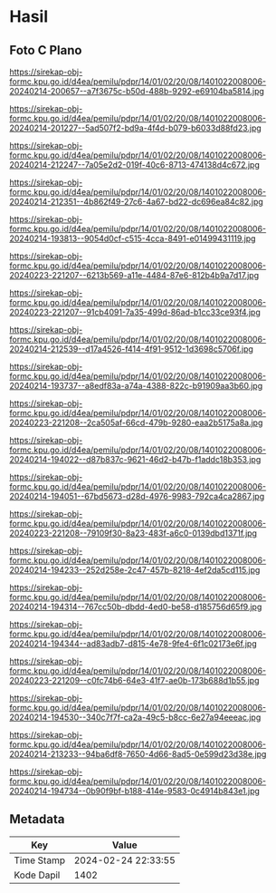 # Hasil

## Foto C Plano

https://sirekap-obj-formc.kpu.go.id/d4ea/pemilu/pdpr/14/01/02/20/08/1401022008006-20240214-200657--a7f3675c-b50d-488b-9292-e69104ba5814.jpg

https://sirekap-obj-formc.kpu.go.id/d4ea/pemilu/pdpr/14/01/02/20/08/1401022008006-20240214-201227--5ad507f2-bd9a-4f4d-b079-b6033d88fd23.jpg

https://sirekap-obj-formc.kpu.go.id/d4ea/pemilu/pdpr/14/01/02/20/08/1401022008006-20240214-212247--7a05e2d2-019f-40c6-8713-474138d4c672.jpg

https://sirekap-obj-formc.kpu.go.id/d4ea/pemilu/pdpr/14/01/02/20/08/1401022008006-20240214-212351--4b862f49-27c6-4a67-bd22-dc696ea84c82.jpg

https://sirekap-obj-formc.kpu.go.id/d4ea/pemilu/pdpr/14/01/02/20/08/1401022008006-20240214-193813--9054d0cf-c515-4cca-8491-e01499431119.jpg

https://sirekap-obj-formc.kpu.go.id/d4ea/pemilu/pdpr/14/01/02/20/08/1401022008006-20240223-221207--6213b569-a11e-4484-87e6-812b4b9a7d17.jpg

https://sirekap-obj-formc.kpu.go.id/d4ea/pemilu/pdpr/14/01/02/20/08/1401022008006-20240223-221207--91cb4091-7a35-499d-86ad-b1cc33ce93f4.jpg

https://sirekap-obj-formc.kpu.go.id/d4ea/pemilu/pdpr/14/01/02/20/08/1401022008006-20240214-212539--d17a4526-f414-4f91-9512-1d3698c5706f.jpg

https://sirekap-obj-formc.kpu.go.id/d4ea/pemilu/pdpr/14/01/02/20/08/1401022008006-20240214-193737--a8edf83a-a74a-4388-822c-b91909aa3b60.jpg

https://sirekap-obj-formc.kpu.go.id/d4ea/pemilu/pdpr/14/01/02/20/08/1401022008006-20240223-221208--2ca505af-66cd-479b-9280-eaa2b5175a8a.jpg

https://sirekap-obj-formc.kpu.go.id/d4ea/pemilu/pdpr/14/01/02/20/08/1401022008006-20240214-194022--d87b837c-9621-46d2-b47b-f1addc18b353.jpg

https://sirekap-obj-formc.kpu.go.id/d4ea/pemilu/pdpr/14/01/02/20/08/1401022008006-20240214-194051--67bd5673-d28d-4976-9983-792ca4ca2867.jpg

https://sirekap-obj-formc.kpu.go.id/d4ea/pemilu/pdpr/14/01/02/20/08/1401022008006-20240223-221208--79109f30-8a23-483f-a6c0-0139dbd1371f.jpg

https://sirekap-obj-formc.kpu.go.id/d4ea/pemilu/pdpr/14/01/02/20/08/1401022008006-20240214-194233--252d258e-2c47-457b-8218-4ef2da5cd115.jpg

https://sirekap-obj-formc.kpu.go.id/d4ea/pemilu/pdpr/14/01/02/20/08/1401022008006-20240214-194314--767cc50b-dbdd-4ed0-be58-d185756d65f9.jpg

https://sirekap-obj-formc.kpu.go.id/d4ea/pemilu/pdpr/14/01/02/20/08/1401022008006-20240214-194344--ad83adb7-d815-4e78-9fe4-6f1c02173e6f.jpg

https://sirekap-obj-formc.kpu.go.id/d4ea/pemilu/pdpr/14/01/02/20/08/1401022008006-20240223-221209--c0fc74b6-64e3-41f7-ae0b-173b688d1b55.jpg

https://sirekap-obj-formc.kpu.go.id/d4ea/pemilu/pdpr/14/01/02/20/08/1401022008006-20240214-194530--340c7f7f-ca2a-49c5-b8cc-6e27a94eeeac.jpg

https://sirekap-obj-formc.kpu.go.id/d4ea/pemilu/pdpr/14/01/02/20/08/1401022008006-20240214-213233--94ba6df8-7650-4d66-8ad5-0e599d23d38e.jpg

https://sirekap-obj-formc.kpu.go.id/d4ea/pemilu/pdpr/14/01/02/20/08/1401022008006-20240214-194734--0b90f9bf-b188-414e-9583-0c4914b843e1.jpg


## Metadata

| Key        | Value               |
| ---------- | ------------------- |
| Time Stamp | 2024-02-24 22:33:55 |
| Kode Dapil | 1402                |



